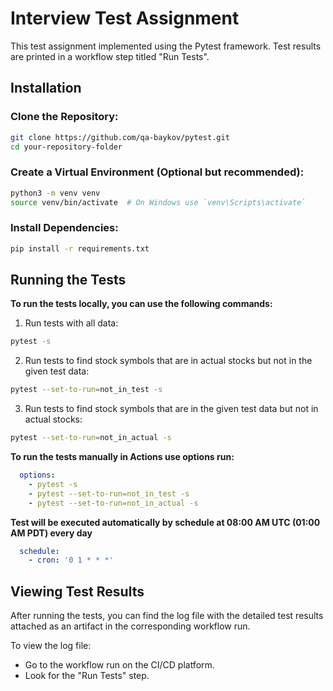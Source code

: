 # Interview Test Assignment
This test assignment implemented using the Pytest framework. 
Test results are printed in a workflow step titled "Run Tests".

## Installation

### Clone the Repository:
```bash
git clone https://github.com/qa-baykov/pytest.git
cd your-repository-folder
```

### Create a Virtual Environment (Optional but recommended):
``` bash
python3 -m venv venv
source venv/bin/activate  # On Windows use `venv\Scripts\activate`
```

### Install Dependencies:
``` bash
pip install -r requirements.txt
```

## Running the Tests
**To run the tests locally, you can use the following commands:**
1. Run tests with all data:
``` bash
pytest -s
```
2. Run tests to find stock symbols that are in actual stocks but not in the given test data:
``` bash
pytest --set-to-run=not_in_test -s
```
3. Run tests to find stock symbols that are in the given test data but not in actual stocks:
``` bash
pytest --set-to-run=not_in_actual -s
```
**To run the tests manually in Actions use options run:**
``` yml
  options:
    - pytest -s
    - pytest --set-to-run=not_in_test -s
    - pytest --set-to-run=not_in_actual -s
```
**Test will be executed automatically by schedule at 08:00 AM UTC (01:00 AM PDT) every day**
``` yaml
  schedule:
    - cron: '0 1 * * *'
```

## Viewing Test Results
After running the tests, you can find the log file with the detailed test results attached as an artifact in the corresponding workflow run.

To view the log file:

* Go to the workflow run on the CI/CD platform.
* Look for the "Run Tests" step.

